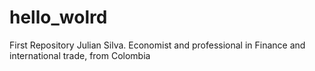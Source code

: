 # hello_wolrd
First Repository
Julian Silva. Economist and professional in Finance and international trade, from Colombia
